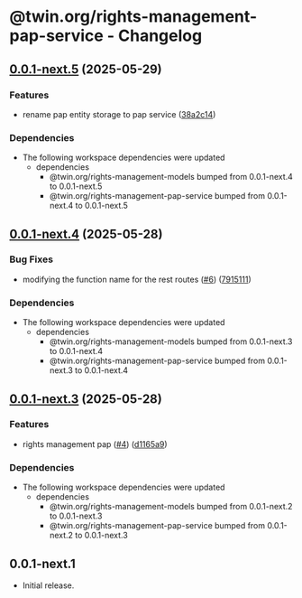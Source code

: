 # @twin.org/rights-management-pap-service - Changelog

## [0.0.1-next.5](https://github.com/twinfoundation/rights-management/compare/rights-management-service-v0.0.1-next.4...rights-management-service-v0.0.1-next.5) (2025-05-29)


### Features

* rename pap entity storage to pap service ([38a2c14](https://github.com/twinfoundation/rights-management/commit/38a2c14d8f63a86e398820166c83437be5aca1b8))


### Dependencies

* The following workspace dependencies were updated
  * dependencies
    * @twin.org/rights-management-models bumped from 0.0.1-next.4 to 0.0.1-next.5
    * @twin.org/rights-management-pap-service bumped from 0.0.1-next.4 to 0.0.1-next.5

## [0.0.1-next.4](https://github.com/twinfoundation/rights-management/compare/rights-management-service-v0.0.1-next.3...rights-management-service-v0.0.1-next.4) (2025-05-28)


### Bug Fixes

* modifying the function name for the rest routes ([#6](https://github.com/twinfoundation/rights-management/issues/6)) ([7915111](https://github.com/twinfoundation/rights-management/commit/7915111ac608c9d69bcaa819c85b553fc9bace6a))


### Dependencies

* The following workspace dependencies were updated
  * dependencies
    * @twin.org/rights-management-models bumped from 0.0.1-next.3 to 0.0.1-next.4
    * @twin.org/rights-management-pap-service bumped from 0.0.1-next.3 to 0.0.1-next.4

## [0.0.1-next.3](https://github.com/twinfoundation/rights-management/compare/rights-management-service-v0.0.1-next.2...rights-management-service-v0.0.1-next.3) (2025-05-28)


### Features

* rights management pap ([#4](https://github.com/twinfoundation/rights-management/issues/4)) ([d1165a9](https://github.com/twinfoundation/rights-management/commit/d1165a92f57128731cfb308d977832e28cf33493))


### Dependencies

* The following workspace dependencies were updated
  * dependencies
    * @twin.org/rights-management-models bumped from 0.0.1-next.2 to 0.0.1-next.3
    * @twin.org/rights-management-pap-service bumped from 0.0.1-next.2 to 0.0.1-next.3

## 0.0.1-next.1

- Initial release.
